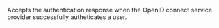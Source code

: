 Accepts the authentication response when the OpenID connect service provider successfully autheticates a user.